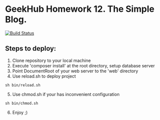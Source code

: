 GeekHub Homework 12. The Simple Blog.
========================

[![Build Status](https://travis-ci.org/paulmaxwell/geekhub-advphp-hw-slice-6.png?branch=master)](https://travis-ci.org/paulmaxwell/geekhub-advphp-hw-slice-6)

## Steps to deploy: ##

1. Clone repository to your local machine
2. Execute 'composer install' at the root directory, setup database server
3. Point DocumentRoot of your web server to the 'web' directory
4. Use reload.sh to deploy project
 ```
 sh bin/reload.sh
 ```
5. Use chmod.sh if your has inconvenient configuration
 ```
 sh bin/chmod.sh
 ```
6. Enjoy ;)
